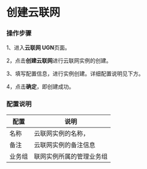 # 创建云联网


### 操作步骤

1、进入**云联网 UGN**页面。


2，点击**创建云联网**进行云联网实例的创建。

3、填写配置信息，进行实例创建。详细配置说明见下方。

4，点击**确定**，即创建成功。



### 配置说明

|配置|说明|
|---|---|
|名称|云联网实例的名称，|
|备注|云联网实例的备注信息|
|业务组|联网实例所属的管理业务组|

